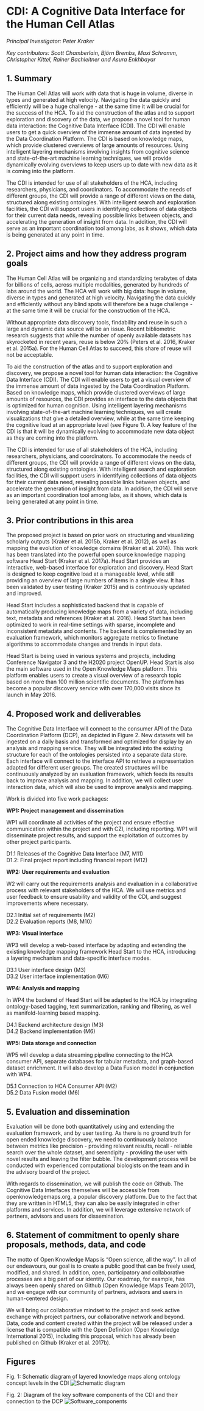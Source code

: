 # CDI: A Cognitive Data Interface for the Human Cell Atlas
*Principal Investigator: Peter Kraker*

*Key contributors: Scott Chamberlain, Björn Brembs, Maxi Schramm, Christopher Kittel, Rainer Bachleitner and Asura Enkhbayar*
## 1. Summary
The Human Cell Atlas will work with data that is huge in volume, diverse in types and generated at high velocity. Navigating the data quickly and efficiently will be a huge challenge - at the same time it will be crucial for the success of the HCA. To aid the construction of the atlas and to support exploration and discovery of the data, we propose a novel tool for human data interaction: the Cognitive Data Interface (CDI). The CDI will enable users to get a quick overview of the immense amount of data ingested by the Data Coordination Platform. The CDI is based on knowledge maps, which provide clustered overviews of large amounts of resources. Using intelligent layering mechanisms involving insights from cognitive science and state-of-the-art machine learning techniques, we will provide dynamically evolving overviews to keep users up to date with new data as it is coming into the platform. 
                   
The CDI is intended for use of all stakeholders of the HCA, including researchers, physicians, and coordinators. To accommodate the needs of different groups, the CDI will provide a range of different views on the data, structured along existing ontologies. With intelligent search and exploration facilities, the CDI will support users in identifying collections of data objects for their current data needs, revealing possible links between objects, and accelerating the generation of insight from data. In addition, the CDI will serve as an important coordination tool among labs, as it shows, which data is being generated at any point in time.
## 2. Project aims and how they address program goals
The Human Cell Atlas will be organizing and standardizing terabytes of data for billions of cells, across multiple modalities, generated by hundreds of labs around the world. The HCA will work with big data: huge in volume, diverse in types and generated at high velocity. Navigating the data quickly and efficiently without any blind spots will therefore be a huge challenge - at the same time it will be crucial for the construction of the HCA. 

Without appropriate data discovery tools, findability and reuse in such a large and dynamic data source will be an issue. Recent bibliometric research suggests that while the number of openly available datasets has skyrocketed in recent years, reuse is below 20% (Peters et al. 2016, Kraker et al. 2015a). For the Human Cell Atlas to succeed, this share of reuse will not be acceptable.

To aid the construction of the atlas and to support exploration and discovery, we propose a novel tool for human data interaction: the Cognitive Data Interface (CDI). The CDI will enable users to get a visual overview of the immense amount of data ingested by the Data Coordination Platform. Based on knowledge maps, which provide clustered overviews of large amounts of resources, the CDI provides an interface to the data objects that is optimized for human cognition. Using intelligent layering mechanisms involving state-of-the-art machine learning techniques, we will create visualizations that give a detailed overview, while at the same time keeping the cognitive load at an appropriate level (see Figure 1). A key feature of the CDI is that it will be dynamically evolving to accommodate new data object as they are coming into the platform.

The CDI is intended for use of all stakeholders of the HCA, including researchers, physicians, and coordinators. To accommodate the needs of different groups, the CDI will provide a range of different views on the data, structured along existing ontologies. With intelligent search and exploration facilities, the CDI will support users in identifying collections of data objects for their current data need, revealing possible links between objects, and accelerate the generation of insight from data. In addition, the CDI will serve as an important coordination tool among labs, as it shows, which data is being generated at any point in time.
## 3. Prior contributions in this area
The proposed project is based on prior work on structuring and visualizing scholarly outputs (Kraker et al. 2015b, Kraker et al. 2012), as well as mapping the evolution of knowledge domains (Kraker et al. 2014). This work has been translated into the powerful open source knowledge mapping software Head Start (Kraker et al. 2017a). Head Start provides an interactive, web-based interface for exploration and discovery. Head Start is designed to keep cognitive load at a manageable level, while still providing an overview of large numbers of items in a single view. It has been validated by user testing (Kraker 2015) and is continuously updated and improved.

Head Start includes a sophisticated backend that is capable of automatically producing knowledge maps from a variety of data, including text, metadata and references (Kraker et al. 2016). Head Start has been optimized to work in real-time settings with sparse, incomplete and inconsistent metadata and contents. The backend is complemented by an evaluation framework, which monitors aggregate metrics to finetune algorithms to accommodate changes and trends in input data.

Head Start is being used in various systems and projects, including Conference Navigator 3 and the H2020 project OpenUP. Head Start is also the main software used in the Open Knowledge Maps platform. This platform enables users to create a visual overview of a research topic based on more than 100 million scientific documents. The platform has become a popular discovery service with over 170,000 visits since its launch in May 2016.
## 4. Proposed work and deliverables
The Cognitive Data Interface will connect to the consumer API of the Data Coordination Platform (DCP), as depicted in Figure 2. New datasets will be ingested on a daily basis and transformed and optimized for display by an analysis and mapping service. They will be integrated into the existing structure for each of the ontologies persisted into a separate data store. Each interface will connect to the interface API to retrieve a representation adapted for different user groups. The created structures will be continuously analyzed by an evaluation framework, which feeds its results back to improve analysis and mapping. In addition, we will collect user interaction data, which will also be used to improve analysis and mapping.

Work is divided into five work packages:

**WP1: Project management and dissemination**

WP1 will coordinate all activities of the project and ensure effective communication within the project and with CZI, including reporting. WP1 will disseminate project results, and support the exploitation of outcomes by other project participants.

D1.1 Releases of the Cognitive Data Interface (M7, M11)<br>
D1.2: Final project report including financial report (M12)

**WP2: User requirements and evaluation**

W2 will carry out the requirements analysis and evaluation in a collaborative process with relevant stakeholders of the HCA. We will use metrics and user feedback to ensure usability and validity of the CDI, and suggest improvements where necessary.

D2.1 Initial set of requirements (M2)<br>
D2.2 Evaluation reports (M8, M10)

**WP3: Visual interface**

WP3 will develop a web-based interface by adapting and extending the existing knowledge mapping framework Head Start to the HCA, introducing a layering mechanism and data-specific interface modes.

D3.1 User interface design (M3)<br>
D3.2 User interface implementation (M6)

**WP4: Analysis and mapping**

In WP4 the backend of Head Start will be adapted to the HCA by integrating ontology-based tagging, text summarization, ranking and filtering, as well as manifold-learning based mapping. 

D4.1 Backend architecture design (M3)<br> 
D4.2 Backend implementation (M6)

**WP5: Data storage and connection**

WP5 will develop a data streaming pipeline connecting to the HCA consumer API, separate databases for tabular metadata, and graph-based dataset enrichment. It will also develop a Data Fusion model in conjunction with WP4. 

D5.1 Connection to HCA Consumer API (M2)<br>
D5.2 Data Fusion model (M6)
## 5. Evaluation and dissemination
Evaluation will be done both quantitatively using and extending the evaluation framework, and by user testing. As there is no ground truth for open ended knowledge discovery, we need to continuously balance between metrics like precision - providing relevant results, recall - reliable search over the whole dataset, and serendipity - providing the user with novel results and leaving the filter bubble. The development process will be conducted with experienced computational biologists on the team and in the advisory board of the project.

With regards to dissemination, we will publish the code on Github. The Cognitive Data Interfaces themselves will be accessible from openknowledgemaps.org, a popular discovery platform. Due to the fact that they are written in HTML5, they can also be easily integrated in other platforms and services. In addition, we will leverage extensive network of partners, advisors and users for dissemination.
## 6. Statement of commitment to openly share proposals, methods, data, and code
The motto of Open Knowledge Maps is “Open science, all the way”. In all of our endeavours, our goal is to create a public good that can be freely used, modified, and shared. In addition, open, participatory and collaborative processes are a big part of our identity. Our roadmap, for example, has always been openly shared on Github (Open Knowledge Maps Team 2017), and we engage with our community of partners, advisors and users in human-centered design.

We will bring our collaborative mindset to the project and seek active exchange with project partners, our collaborative network and beyond. Data, code and content created within the project will be released under a license that is compatible with the Open Definition (Open Knowledge International 2015), including this proposal, which has already been published on Github (Kraker et al. 2017b).

## Figures
Fig. 1: Schematic diagram of layered knowledge maps along ontology concept levels in the CDI
![Schematic diagram](schematic_diagram.jpg)

Fig. 2: Diagram of the key software components of the CDI and their connection to the DCP
![Software_components](software_components.jpg)
